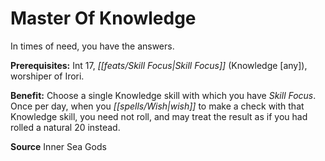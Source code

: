 ﻿---
cssclass: [feats]

---
# Master Of Knowledge

In times of need, you have the answers.

**Prerequisites:** Int 17, _[[feats/Skill Focus|Skill Focus]]_ (Knowledge [any]), worshiper of Irori.

**Benefit:** Choose a single Knowledge skill with which you have _Skill Focus_. Once per day, when you _[[spells/Wish|wish]]_ to make a check with that Knowledge skill, you need not roll, and may treat the result as if you had rolled a natural 20 instead.

**Source** Inner Sea Gods